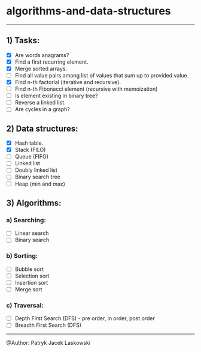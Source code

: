 # algorithms-and-data-structures

---

## 1) Tasks:
- [x] Are words anagrams? 
- [x] Find a first recurring element.
- [x] Merge sorted arrays.
- [ ] Find all value pairs among list of values that sum up to provided value. 
- [x] Find n-th factorial (iterative and recursive).
- [ ] Find n-th Fibonacci element (recursive with memoization)
- [ ] Is element existing in binary tree?
- [ ] Reverse a linked list.
- [ ] Are cycles in a graph?

## 2) Data structures:
- [x] Hash table.
- [x] Stack (FILO)
- [ ] Queue (FIFO)
- [ ] Linked list
- [ ] Doubly linked list
- [ ] Binary search tree
- [ ] Heap (min and max)

## 3) Algorithms:

### a) Searching:
- [ ] Linear search
- [ ] Binary search

### b) Sorting:
- [ ] Bubble sort
- [ ] Selection sort
- [ ] Insertion sort
- [ ] Merge sort

### c) Traversal:
- [ ] Depth First Search (DFS) - pre order, in order, post order
- [ ] Breadth First Search (DFS)

---

@Author: Patryk Jacek Laskowski
